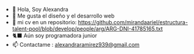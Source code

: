 - 👋 Hola, Soy Alexandra
- 👾 Me gusta el diseño y el desarrollo web
- 🌱 mi cv en un repositorio: https://github.com/mirandaariel/estructura-talent-pool/blob/develop/people/arg/ARG-DNI-41785165.txt
- 🐈‍⬛ Aún soy programadora junior
- 📫 Contactame : alexandraramirez939@gmail.com

<!---
inari939/inari939 is a ✨ special ✨ repository because its `README.md` (this file) appears on your GitHub profile.
You can click the Preview link to take a look at your changes.
--->
